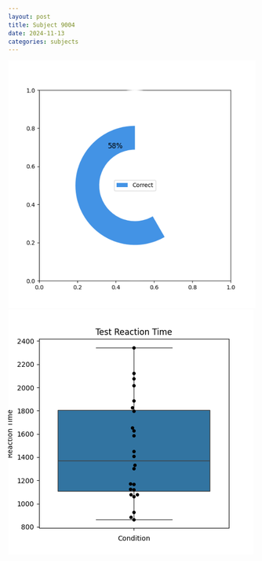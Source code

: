 ```yaml
---
layout: post
title: Subject 9004
date: 2024-11-13
categories: subjects
---
```


![](data/9004/run-16/9004_FN_acc_test.png)
![](data/9004/run-16/9004_FN_rt.png)
